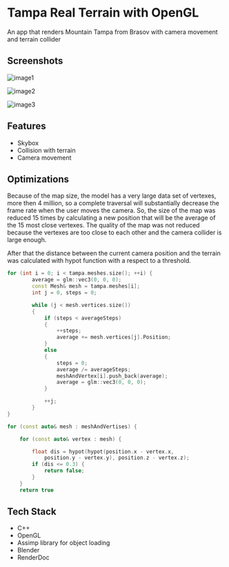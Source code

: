 
# Tampa Real Terrain with OpenGL

An app that renders Mountain Tampa from Brasov with camera movement and 
terrain collider




## Screenshots

![image1](https://user-images.githubusercontent.com/74835450/194766068-8430ac9e-275c-4df1-ab71-5f348e366463.png)

![image2](https://user-images.githubusercontent.com/74835450/194766069-928b694a-9b47-4b6b-996c-855697f32ebb.png)

![image3](https://user-images.githubusercontent.com/74835450/194766064-5aad9533-c29a-4130-8bd8-dd130c1bf5d4.png)
## Features

- Skybox
- Collision with terrain
- Camera movement



## Optimizations

Because of the map size, the model has a very large data set of vertexes, more then 4 million, so a complete traversal will substantially decrease
the frame rate when the user moves the camera. So, the size of the map was reduced 15 times by calculating a new position
that will be the average of the 15 most close vertexes. The quality of the map was not reduced because the vertexes are too close to each other and the camera collider is large enough.

After that the distance between the current camera position and the terrain was calculated with hypot function with a respect to a threshold.

```c++
for (int i = 0; i < tampa.meshes.size(); ++i) {
		average = glm::vec3(0, 0, 0);
		const Mesh& mesh = tampa.meshes[i];
		int j = 0, steps = 0;

		while (j < mesh.vertices.size())
		{
			if (steps < averageSteps)
			{
				++steps;
				average += mesh.vertices[j].Position;
			}
			else
			{
				steps = 0;
				average /= averageSteps;
				meshAndVertex[i].push_back(average);
				average = glm::vec3(0, 0, 0);
			}

			++j;
		}
}
```

```c++
for (const auto& mesh : meshAndVertises) {

	for (const auto& vertex : mesh) {

		float dis = hypot(hypot(position.x - vertex.x,
			position.y - vertex.y), position.z - vertex.z);
		if (dis <= 0.3) {
			return false;
		}
	}
    return true
```

## Tech Stack

- C++
- OpenGL
- Assimp library for object loading
- Blender
- RenderDoc



